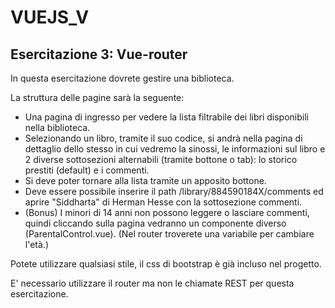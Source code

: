 # VUEJS_V

## Esercitazione 3: Vue-router

In questa esercitazione dovrete gestire una biblioteca.

La struttura delle pagine sarà la seguente:

- Una pagina di ingresso per vedere la lista filtrabile dei libri disponibili nella biblioteca.
- Selezionando un libro, tramite il suo codice, si andrà nella pagina di dettaglio dello stesso in cui vedremo la sinossi, le informazioni sul libro e 2 diverse sottosezioni alternabili (tramite bottone o tab): lo storico prestiti (default) e i commenti.
- Si deve poter tornare alla lista tramite un apposito bottone.
- Deve essere possibile inserire il path /library/884590184X/comments ed aprire "Siddharta" di Herman Hesse con la sottosezione commenti.
- (Bonus) I minori di 14 anni non possono leggere o lasciare commenti, quindi cliccando sulla pagina vedranno un componente diverso (ParentalControl.vue). (Nel router troverete una variabile per cambiare l'età.)

Potete utilizzare qualsiasi stile, il css di bootstrap è già incluso nel progetto.

E' necessario utilizzare il router ma non le chiamate REST per questa esercitazione.
